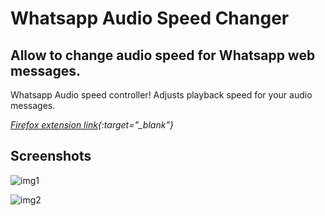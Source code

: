 # Whatsapp Audio Speed Changer

## Allow to change audio speed for Whatsapp web messages.

Whatsapp Audio speed controller! Adjusts playback speed for your audio messages.

*[Firefox extension link](https://addons.mozilla.org/pt-BR/firefox/addon/whatsapp-audio-speed-changer){:target="_blank"}*

## Screenshots

![img1](../master/assets/screenshot.jpg)

![img2](../master/assets/screenshot2.png)
